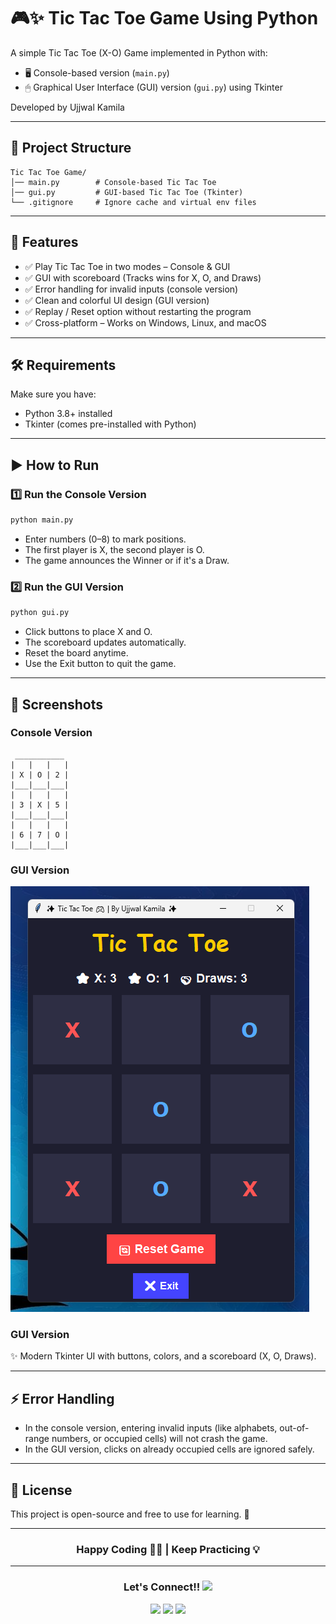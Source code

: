 # 🎮✨ Tic Tac Toe Game Using Python

A simple Tic Tac Toe (X-O) Game implemented in Python with:

  - 🖥 Console-based version (`main.py`)
  - 🖱 Graphical User Interface (GUI) version (`gui.py`) using Tkinter

Developed by Ujjwal Kamila 

-----

## 📂 Project Structure

```
Tic Tac Toe Game/
│── main.py        # Console-based Tic Tac Toe
│── gui.py         # GUI-based Tic Tac Toe (Tkinter)
└── .gitignore     # Ignore cache and virtual env files
```

-----

## 🚀 Features

  - ✅ Play Tic Tac Toe in two modes – Console & GUI
  - ✅ GUI with scoreboard (Tracks wins for X, O, and Draws)
  - ✅ Error handling for invalid inputs (console version)
  - ✅ Clean and colorful UI design (GUI version)
  - ✅ Replay / Reset option without restarting the program
  - ✅ Cross-platform – Works on Windows, Linux, and macOS

-----

## 🛠 Requirements

Make sure you have:

  - Python 3.8+ installed
  - Tkinter (comes pre-installed with Python)

-----

## ▶️ How to Run

### 1️⃣ Run the Console Version

```bash
python main.py
```

  - Enter numbers (0–8) to mark positions.
  - The first player is X, the second player is O.
  - The game announces the Winner or if it's a Draw.

### 2️⃣ Run the GUI Version

```bash
python gui.py
```

  - Click buttons to place X and O.
  - The scoreboard updates automatically.
  - Reset the board anytime.
  - Use the Exit button to quit the game.

-----

## 🎨 Screenshots

### Console Version

```
 ___________
|   |   |   |
| X | O | 2 |
|___|___|___|
|   |   |   |
| 3 | X | 5 |
|___|___|___|
|   |   |   |
| 6 | 7 | O |
|___|___|___|
```

### GUI Version


![GUI Screenshot](./images/tic_tac_toe.png)


### GUI Version

✨ Modern Tkinter UI with buttons, colors, and a scoreboard (X, O, Draws).

-----

## ⚡ Error Handling

  - In the console version, entering invalid inputs (like alphabets, out-of-range numbers, or occupied cells) will not crash the game.
  - In the GUI version, clicks on already occupied cells are ignored safely.

-----




## 📝 License

This project is open-source and free to use for learning. 🚀


---

<h3 align="center">
  <b>Happy Coding 👨‍💻 | Keep Practicing 💡</b>
</h3>

---

<h3 align="center">
  <b>Let's Connect!! </b>
  <img src="https://user-images.githubusercontent.com/74038190/214644145-264f4759-7633-441e-9d67-d8dda9d50d26.gif" width=95px>
</h3>

<p align="center">
  <a href="https://ujjwal-kamila.vercel.app/"><img src="https://img.shields.io/badge/Portfolio-Visit-blue?logo=Firefox&logoColor=white"></a>
  <a href="https://www.linkedin.com/in/ujjwal-kamila-8a12a4262/"><img src="https://img.shields.io/badge/LinkedIn-%230077B5.svg?logo=linkedin&logoColor=white"></a>
  <a href="https://leetcode.com/ujjwalkamila86/"><img src="https://img.shields.io/badge/LeetCode-FFA116.svg?logo=LeetCode&logoColor=black"></a>
</p>
